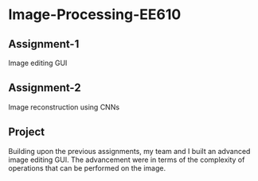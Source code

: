 # Image-Processing-EE610
## Assignment-1
Image editing GUI
## Assignment-2
Image reconstruction using CNNs
## Project
Building upon the previous assignments, my team and I built an advanced image editing GUI. The advancement were in terms of the complexity of operations that can be performed on the image.

